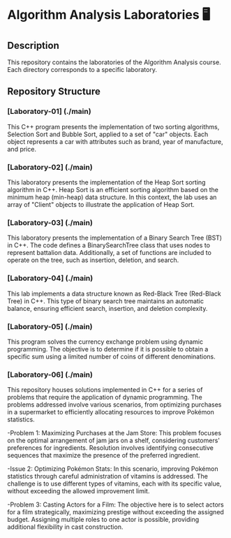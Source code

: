 # Algorithm Analysis Laboratories 🖥️

## Description
This repository contains the laboratories of the Algorithm Analysis course. Each directory corresponds to a specific laboratory.

## Repository Structure
### [Laboratory-01] (./main)
This C++ program presents the implementation of two sorting algorithms, Selection Sort and Bubble Sort, applied to a set of "car" objects. Each object represents a car with attributes such as brand, year of manufacture, and price.

### [Laboratory-02] (./main)
This laboratory presents the implementation of the Heap Sort sorting algorithm in C++. Heap Sort is an efficient sorting algorithm based on the minimum heap (min-heap) data structure. In this context, the lab uses an array of "Client" objects to illustrate the application of Heap Sort.

### [Laboratory-03] (./main)
This laboratory presents the implementation of a Binary Search Tree (BST) in C++. The code defines a BinarySearchTree class that uses nodes to represent battalion data. Additionally, a set of functions are included to operate on the tree, such as insertion, deletion, and search.

### [Laboratory-04] (./main)
This lab implements a data structure known as Red-Black Tree (Red-Black Tree) in C++. This type of binary search tree maintains an automatic balance, ensuring efficient search, insertion, and deletion complexity.

### [Laboratory-05] (./main)
This program solves the currency exchange problem using dynamic programming. The objective is to determine if it is possible to obtain a specific sum using a limited number of coins of different denominations.

### [Laboratory-06] (./main)
This repository houses solutions implemented in C++ for a series of problems that require the application of dynamic programming. The problems addressed involve various scenarios, from optimizing purchases in a supermarket to efficiently allocating resources to improve Pokémon statistics.

  -Problem 1: Maximizing Purchases at the Jam Store: This problem focuses on the optimal arrangement of jam jars on a shelf, considering customers' preferences for ingredients. Resolution involves identifying consecutive sequences that maximize the presence of the preferred ingredient.

  -Issue 2: Optimizing Pokémon Stats: In this scenario, improving Pokémon statistics through careful administration of vitamins is addressed. The challenge is to use different types of vitamins, each with its specific value, without exceeding the allowed improvement limit.

  -Problem 3: Casting Actors for a Film: The objective here is to select actors for a film strategically, maximizing prestige without exceeding the assigned budget. Assigning multiple roles to one actor is possible, providing additional flexibility in cast construction.